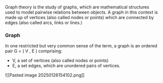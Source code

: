  Graph theory is the study of graphs, which are mathematical structures used to model pairwise relations between objects. A graph in this context is made up of vertices (also called nodes or points) which are connected by edges (also called arcs, links or lines.)

### Graph

In one restricted but very common sense of the term, a graph is an ordered pair G = ( V , E ) comprising: 
- V, a set of vertices (also called nodes or points)
- E, a set edges, which are unordered pairs of vertices.

![[Pasted image 20250126154102.png]]

